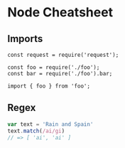# Node Cheatsheet


## Imports

<!-- TODO: check these -->

```node
const request = require('request');

const foo = require('./foo');
const bar = require('./foo').bar;
```

```node
import { foo } from 'foo';
```


## Regex

```javascript
var text = 'Rain and Spain'
text.match(/ai/gi)
// => [ 'ai', 'ai' ]
```

